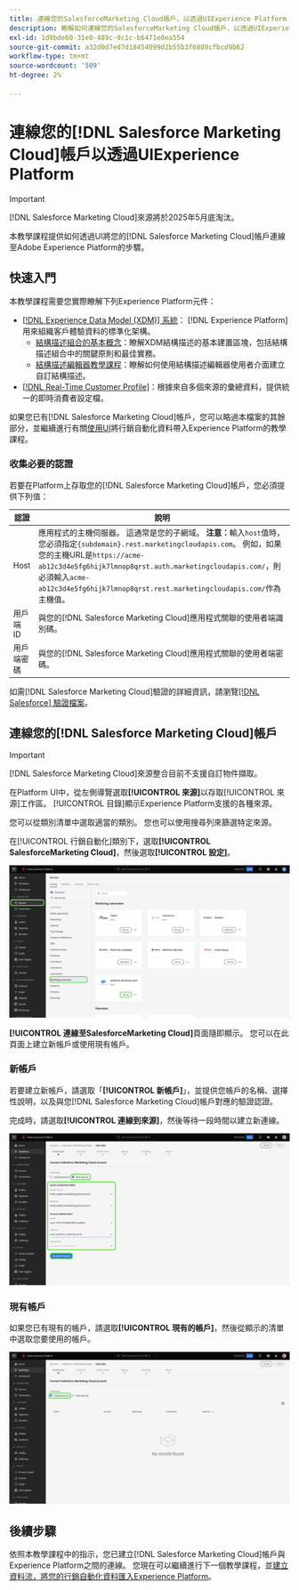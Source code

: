 ```yaml
---
title: 連線您的SalesforceMarketing Cloud帳戶，以透過UIExperience Platform
description: 瞭解如何連線您的SalesforceMarketing Cloud帳戶，以透過UIExperience Platform。
exl-id: 1d9bde60-31e0-489c-9c1c-b6471e0ea554
source-git-commit: a32d0d7ed7d18454099d2b55b3f6809cfbcd9b62
workflow-type: tm+mt
source-wordcount: '509'
ht-degree: 2%

---
```


# 連線您的[!DNL Salesforce Marketing Cloud]帳戶以透過UIExperience Platform

>[!IMPORTANT]
>
>[!DNL Salesforce Marketing Cloud]來源將於2025年5月底淘汰。

本教學課程提供如何透過UI將您的[!DNL Salesforce Marketing Cloud]帳戶連線至Adobe Experience Platform的步驟。

## 快速入門

本教學課程需要您實際瞭解下列Experience Platform元件：

* [[!DNL Experience Data Model (XDM)] 系統](../../../../../xdm/home.md)： [!DNL Experience Platform]用來組織客戶體驗資料的標準化架構。
   * [結構描述組合的基本概念](../../../../../xdm/schema/composition.md)：瞭解XDM結構描述的基本建置區塊，包括結構描述組合中的關鍵原則和最佳實務。
   * [結構描述編輯器教學課程](../../../../../xdm/tutorials/create-schema-ui.md)：瞭解如何使用結構描述編輯器使用者介面建立自訂結構描述。
* [[!DNL Real-Time Customer Profile]](../../../../../profile/home.md)：根據來自多個來源的彙總資料，提供統一的即時消費者設定檔。

如果您已有[!DNL Salesforce Marketing Cloud]帳戶，您可以略過本檔案的其餘部分，並繼續進行有關[使用UI](../../dataflow/marketing-automation.md)將行銷自動化資料帶入Experience Platform的教學課程。

### 收集必要的認證

若要在Platform上存取您的[!DNL Salesforce Marketing Cloud]帳戶，您必須提供下列值：

| 認證 | 說明 |
| ---------- | ----------- |
| Host | 應用程式的主機伺服器。 這通常是您的子網域。 **注意：**&#x200B;輸入`host`值時，您必須指定`{subdomain}.rest.marketingcloudapis.com`。 例如，如果您的主機URL是`https://acme-ab12c3d4e5fg6hijk7lmnop8qrst.auth.marketingcloudapis.com/`，則必須輸入`acme-ab12c3d4e5fg6hijk7lmnop8qrst.rest.marketingcloudapis.com/`作為主機值。 |
| 用戶端 ID | 與您的[!DNL Salesforce Marketing Cloud]應用程式關聯的使用者端識別碼。 |
| 用戶端密碼 | 與您的[!DNL Salesforce Marketing Cloud]應用程式關聯的使用者端密碼。 |

如需[!DNL Salesforce Marketing Cloud]驗證的詳細資訊，請瀏覽[[!DNL Salesforce] 驗證檔案](https://developer.salesforce.com/docs/atlas.en-us.mc-apis.meta/mc-apis/authentication.htm)。

## 連線您的[!DNL Salesforce Marketing Cloud]帳戶

>[!IMPORTANT]
>
>[!DNL Salesforce Marketing Cloud]來源整合目前不支援自訂物件擷取。

在Platform UI中，從左側導覽選取&#x200B;**[!UICONTROL 來源]**&#x200B;以存取[!UICONTROL 來源]工作區。 [!UICONTROL 目錄]顯示Experience Platform支援的各種來源。

您可以從類別清單中選取適當的類別。 您也可以使用搜尋列來篩選特定來源。

在[!UICONTROL 行銷自動化]類別下，選取&#x200B;**[!UICONTROL SalesforceMarketing Cloud]**，然後選取&#x200B;**[!UICONTROL 設定]**。

![已選取SalesforceMarketing Cloud來源的來源目錄。](../../../../images/tutorials/create/salesforce-marketing-cloud/catalog.png)

**[!UICONTROL 連線至SalesforceMarketing Cloud]**&#x200B;頁面隨即顯示。 您可以在此頁面上建立新帳戶或使用現有帳戶。

### 新帳戶

若要建立新帳戶，請選取「**[!UICONTROL 新帳戶]**」，並提供您帳戶的名稱、選擇性說明，以及與您[!DNL Salesforce Marketing Cloud]帳戶對應的驗證認證。

完成時，請選取&#x200B;**[!UICONTROL 連線到來源]**，然後等待一段時間以建立新連線。

![新帳戶介面，您可以在此介面驗證SalesforceMarketing Cloud的新帳戶。](../../../../images/tutorials/create/salesforce-marketing-cloud/new.png)

### 現有帳戶

如果您已有現有的帳戶，請選取&#x200B;**[!UICONTROL 現有的帳戶]**，然後從顯示的清單中選取您要使用的帳戶。

![您可以從現有SalesforceMarketing Cloud帳戶清單中選取的現有帳戶介面。](../../../../images/tutorials/create/salesforce-marketing-cloud/existing.png)

## 後續步驟

依照本教學課程中的指示，您已建立[!DNL Salesforce Marketing Cloud]帳戶與Experience Platform之間的連線。 您現在可以繼續進行下一個教學課程，並[建立資料流，將您的行銷自動化資料匯入Experience Platform](../../dataflow/marketing-automation.md)。
